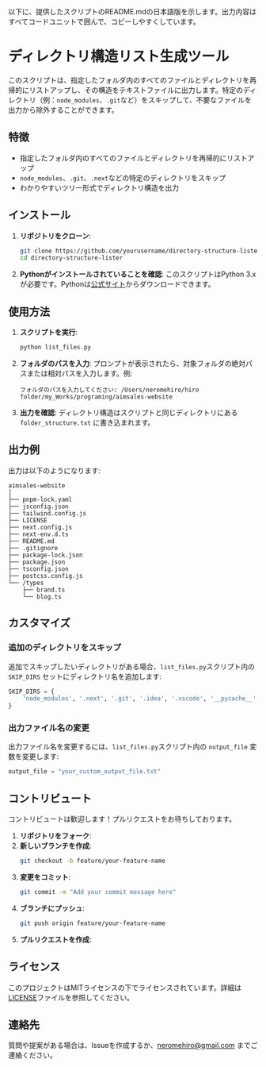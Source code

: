 以下に、提供したスクリプトのREADME.mdの日本語版を示します。出力内容はすべてコードユニットで囲んで、コピーしやすくしています。
# ディレクトリ構造リスト生成ツール

このスクリプトは、指定したフォルダ内のすべてのファイルとディレクトリを再帰的にリストアップし、その構造をテキストファイルに出力します。特定のディレクトリ（例：`node_modules`、`.git`など）をスキップして、不要なファイルを出力から除外することができます。

## 特徴

- 指定したフォルダ内のすべてのファイルとディレクトリを再帰的にリストアップ
- `node_modules`、`.git`、`.next`などの特定のディレクトリをスキップ
- わかりやすいツリー形式でディレクトリ構造を出力

## インストール

1. **リポジトリをクローン**:
    ```bash
    git clone https://github.com/yourusername/directory-structure-lister.git
    cd directory-structure-lister
    ```

2. **Pythonがインストールされていることを確認**:
    このスクリプトはPython 3.xが必要です。Pythonは[公式サイト](https://www.python.org/downloads/)からダウンロードできます。

## 使用方法

1. **スクリプトを実行**:
    ```bash
    python list_files.py
    ```

2. **フォルダのパスを入力**:
    プロンプトが表示されたら、対象フォルダの絶対パスまたは相対パスを入力します。例:
    ```plaintext
    フォルダのパスを入力してください: /Users/neromehiro/hiro folder/my_Works/programing/aimsales-website
    ```

3. **出力を確認**:
    ディレクトリ構造はスクリプトと同じディレクトリにある `folder_structure.txt` に書き込まれます。

## 出力例

出力は以下のようになります:

```plaintext
aimsales-website
│
├── pnpm-lock.yaml
├── jsconfig.json
├── tailwind.config.js
├── LICENSE
├── next.config.js
├── next-env.d.ts
├── README.md
├── .gitignore
├── package-lock.json
├── package.json
├── tsconfig.json
├── postcss.config.js
└── /types
    ├── brand.ts
    └── blog.ts
```

## カスタマイズ

### 追加のディレクトリをスキップ

追加でスキップしたいディレクトリがある場合、`list_files.py`スクリプト内の `SKIP_DIRS` セットにディレクトリ名を追加します:

```python
SKIP_DIRS = {
    'node_modules', '.next', '.git', '.idea', '.vscode', '__pycache__', 'dist', 'build', 'coverage', 'logs', 'new_skip_directory'
}
```

### 出力ファイル名の変更

出力ファイル名を変更するには、`list_files.py`スクリプト内の `output_file` 変数を変更します:

```python
output_file = "your_custom_output_file.txt"
```

## コントリビュート

コントリビュートは歓迎します！プルリクエストをお待ちしております。

1. **リポジトリをフォーク**:
2. **新しいブランチを作成**:
    ```bash
    git checkout -b feature/your-feature-name
    ```
3. **変更をコミット**:
    ```bash
    git commit -m "Add your commit message here"
    ```
4. **ブランチにプッシュ**:
    ```bash
    git push origin feature/your-feature-name
    ```
5. **プルリクエストを作成**:

## ライセンス

このプロジェクトはMITライセンスの下でライセンスされています。詳細は[LICENSE](LICENSE)ファイルを参照してください。

## 連絡先

質問や提案がある場合は、Issueを作成するか、[neromehiro@gmail.com](mailto:neromehiro@gmail.com) までご連絡ください。
